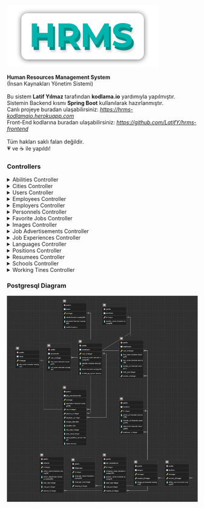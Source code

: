 ![Logo](https://github.com/LatifY/HRMS/blob/master/files/logo.png)

**Human Resources Management System** <br>
(İnsan Kaynakları Yönetim Sistemi) <br><br>
Bu sistem **Latif Yılmaz** tarafından **kodlama.io** yardımıyla yapılmıştır. <br>
Sistemin Backend kısmı **Spring Boot** kullanılarak hazırlanmıştır. <br>
Canlı projeye buradan ulaşabilirsiniz: *https://hrms-kodlamaio.herokuapp.com* <br>
Front-End kodlarına buradan ulaşabilirsiniz: *https://github.com/LatifY/hrms-frontend* <br><br>
Tüm hakları saklı falan değildir. <br>
💗 ve ☕ ile yapıldı!

### Controllers

<details>
<summary>Abilities Controller</summary>
<br>
  
- getAll
- getById
- getAllByResumeId
- save
- updateById
- delete
- deleteById

</details>

<details>
<summary>Cities Controller</summary>
<br>
  
- getAll
- getById
- getByCityName
- save
- delete
- deleteById

</details>

<details>
<summary>Users Controller</summary>
<br>
  
- getAll
- getById
- getByEmail
- getByEmailAndPassword
- getUserTypeByEmail
- save
- login
- updateEmail
- updatePassword
- updateVerifiedByEmail
- updateVerifiedById
- delete
- deleteById

</details>

<details>
<summary>Employees Controller</summary>
<br>
  
- getAll
- getById
- getByEmail
- getByIdentityNo
- save
- updateById
- delete
- deleteById

</details>

<details>
<summary>Employers Controller</summary>
<br>
  
- getAll
- getById
- getByEmail
- save
- updateById
- delete
- deleteById

</details>

<details>
<summary>Personnels Controller</summary>
<br>
  
- getAll
- getById
- getByEmail
- save
- updateById
- delete
- deleteById

</details>

<details>
<summary>Favorite Jobs Controller</summary>
<br>
  
- getAll
- getById
- getByJobAdvertisementId
- getByJobUserId
- getByJobUserEmail
- save
- updateById
- delete
- deleteById

</details>

<details>
<summary>Images Controller</summary>
<br>
  
- getAll
- getById
- getAllByResumeId
- save
- updateById
- delete
- deleteById

</details>

<details>
<summary>Job Advertisements Controller</summary>
<br>
  
- getAll
- getAllByPage
- getAllByEmployerId
- getAllByEmployerIdOrderByReleaseDateAsc
- getAllByEmployerIdOrderByReleaseDateDesc
- getAllOrderByReleaseDateDesc
- getById
- getByActiveTrue
- getByActiveTrueOrderByReleaseDate
- getByActiveTrueAndEmployerId
- getByActiveTrueAndEmployerIdOrderByReleaseDate
- getByConfirmedTrue
- getByActiveTrueAndConfirmedTrue
- getByActiveTrueAndConfirmedTrueOrderByReleaseDateAsc
- getByActiveTrueAndConfirmedTrueOrderByReleaseDateDesc
- getByFilter
- save
- changeActive

</details>

<details>
<summary>Job Experiences Controller</summary>
<br>
  
- getAll
- getById
- getAllByResumeId
- save
- updateById
- delete
- deleteById

</details>

<details>
<summary>Languages Controller</summary>
<br>
  
- getAll
- getById
- getAllByResumeId
- save
- updateById
- delete
- deleteById

</details>

<details>
<summary>Positions Controller</summary>
<br>
  
- getAll
- getById
- getByPositionName
- save
- updateById
- delete
- deleteById

</details>

<details>
<summary>Resumees Controller</summary>
<br>
  
- getAll
- getById
- getByEmployeeId
- save
- updateById
- delete
- deleteById

</details>

<details>
<summary>Schools Controller</summary>
<br>
  
- getAll
- getById
- getAllByResumeId
- save
- updateById
- delete
- deleteById

</details>

<details>
<summary>Working Tines Controller</summary>
<br>
  
- getAll
- getById
- getByWorkingTimeName
- save
- updateById
- delete
- deleteById

</details>

### Postgresql Diagram
![ERDiagram](https://github.com/LatifY/HRMS/blob/master/files/ERDiagram.jpg)
